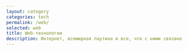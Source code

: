 ```yaml
---
layout: category
categories: tech
permalink: /web/
selected: web
title: Web-технологии
description: Интернет, всемирная паутина и все, что с ними связано
---
```

